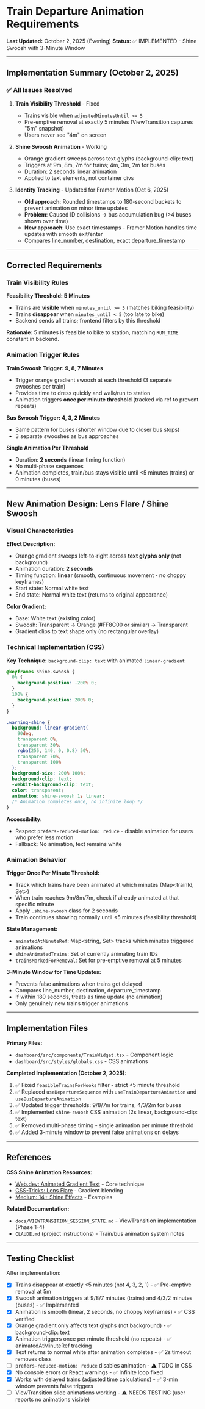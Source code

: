# Train Departure Animation Requirements

**Last Updated:** October 2, 2025 (Evening)
**Status:** ✅ IMPLEMENTED - Shine Swoosh with 3-Minute Window

---

## Implementation Summary (October 2, 2025)

### ✅ All Issues Resolved

1. **Train Visibility Threshold** - Fixed
   - Trains visible when `adjustedMinutesUntil >= 5`
   - Pre-emptive removal at exactly 5 minutes (ViewTransition captures "5m" snapshot)
   - Users never see "4m" on screen

2. **Shine Swoosh Animation** - Working
   - Orange gradient sweeps across text glyphs (background-clip: text)
   - Triggers at 9m, 8m, 7m for trains; 4m, 3m, 2m for buses
   - Duration: 2 seconds linear animation
   - Applied to text elements, not container divs

3. **Identity Tracking** - Updated for Framer Motion (Oct 6, 2025)
   - **Old approach**: Rounded timestamps to 180-second buckets to prevent animation on minor time updates
   - **Problem**: Caused ID collisions → bus accumulation bug (>4 buses shown over time)
   - **New approach**: Use exact timestamps - Framer Motion handles time updates with smooth exit/enter
   - Compares line_number, destination, exact departure_timestamp

---

## Corrected Requirements

### Train Visibility Rules

**Feasibility Threshold: 5 Minutes**
- Trains are **visible** when `minutes_until >= 5` (matches biking feasibility)
- Trains **disappear** when `minutes_until < 5` (too late to bike)
- Backend sends all trains; frontend filters by this threshold

**Rationale:** 5 minutes is feasible to bike to station, matching `RUN_TIME` constant in backend.

### Animation Trigger Rules

**Train Swoosh Trigger: 9, 8, 7 Minutes**
- Trigger orange gradient swoosh at each threshold (3 separate swooshes per train)
- Provides time to dress quickly and walk/run to station
- Animation triggers **once per minute threshold** (tracked via ref to prevent repeats)

**Bus Swoosh Trigger: 4, 3, 2 Minutes**
- Same pattern for buses (shorter window due to closer bus stops)
- 3 separate swooshes as bus approaches

**Single Animation Per Threshold**
- Duration: **2 seconds** (linear timing function)
- No multi-phase sequences
- Animation completes, train/bus stays visible until <5 minutes (trains) or 0 minutes (buses)

---

## New Animation Design: Lens Flare / Shine Swoosh

### Visual Characteristics

**Effect Description:**
- Orange gradient sweeps left-to-right across **text glyphs only** (not background)
- Animation duration: **2 seconds**
- Timing function: **linear** (smooth, continuous movement - no choppy keyframes)
- Start state: Normal white text
- End state: Normal white text (returns to original appearance)

**Color Gradient:**
- Base: White text (existing color)
- Swoosh: Transparent → Orange (#FF8C00 or similar) → Transparent
- Gradient clips to text shape only (no rectangular overlay)

### Technical Implementation (CSS)

**Key Technique:** `background-clip: text` with animated `linear-gradient`

```css
@keyframes shine-swoosh {
  0% {
    background-position: -200% 0;
  }
  100% {
    background-position: 200% 0;
  }
}

.warning-shine {
  background: linear-gradient(
    90deg,
    transparent 0%,
    transparent 30%,
    rgba(255, 140, 0, 0.8) 50%,
    transparent 70%,
    transparent 100%
  );
  background-size: 200% 100%;
  background-clip: text;
  -webkit-background-clip: text;
  color: transparent;
  animation: shine-swoosh 1s linear;
  /* Animation completes once, no infinite loop */
}
```

**Accessibility:**
- Respect `prefers-reduced-motion: reduce` - disable animation for users who prefer less motion
- Fallback: No animation, text remains white

### Animation Behavior

**Trigger Once Per Minute Threshold:**
- Track which trains have been animated at which minutes (Map<trainId, Set<minute>>)
- When train reaches 9m/8m/7m, check if already animated at that specific minute
- Apply `.shine-swoosh` class for 2 seconds
- Train continues showing normally until <5 minutes (feasibility threshold)

**State Management:**
- `animatedAtMinuteRef`: Map<string, Set<number>> tracks which minutes triggered animations
- `shineAnimatedTrains`: Set<string> of currently animating train IDs
- `trainsMarkedForRemoval`: Set<string> for pre-emptive removal at 5 minutes

**3-Minute Window for Time Updates:**
- Prevents false animations when trains get delayed
- Compares line_number, destination, departure_timestamp
- If within 180 seconds, treats as time update (no animation)
- Only genuinely new trains trigger animations

---

## Implementation Files

**Primary Files:**
- `dashboard/src/components/TrainWidget.tsx` - Component logic
- `dashboard/src/styles/globals.css` - CSS animations

**Completed Implementation (October 2, 2025):**
1. ✅ Fixed `feasibleTrainsForHooks` filter - strict <5 minute threshold
2. ✅ Replaced `useDepartureSequence` with `useTrainDepartureAnimation` and `useBusDepartureAnimation`
3. ✅ Updated trigger thresholds: 9/8/7m for trains, 4/3/2m for buses
4. ✅ Implemented `shine-swoosh` CSS animation (2s linear, background-clip: text)
5. ✅ Removed multi-phase timing - single animation per minute threshold
6. ✅ Added 3-minute window to prevent false animations on delays

---

## References

**CSS Shine Animation Resources:**
- [Web.dev: Animated Gradient Text](https://web.dev/articles/speedy-css-tip-animated-gradient-text) - Core technique
- [CSS-Tricks: Lens Flare](https://css-tricks.com/add-a-css-lens-flare-to-photos-for-a-bright-touch/) - Gradient blending
- [Medium: 14+ Shine Effects](https://medium.com/@forfrontendofficial/14-css-shine-effects-for-frontend-3194b796c174) - Examples

**Related Documentation:**
- `docs/VIEWTRANSITION_SESSION_STATE.md` - ViewTransition implementation (Phase 1-4)
- `CLAUDE.md` (project instructions) - Train/bus animation system notes

---

## Testing Checklist

After implementation:

- [x] Trains disappear at exactly <5 minutes (not 4, 3, 2, 1) - ✅ Pre-emptive removal at 5m
- [x] Swoosh animation triggers at 9/8/7 minutes (trains) and 4/3/2 minutes (buses) - ✅ Implemented
- [x] Animation is smooth (linear, 2 seconds, no choppy keyframes) - ✅ CSS verified
- [x] Orange gradient only affects text glyphs (not background) - ✅ background-clip: text
- [x] Animation triggers once per minute threshold (no repeats) - ✅ animatedAtMinuteRef tracking
- [x] Text returns to normal white after animation completes - ✅ 2s timeout removes class
- [ ] `prefers-reduced-motion: reduce` disables animation - ⚠️ TODO in CSS
- [x] No console errors or React warnings - ✅ Infinite loop fixed
- [x] Works with delayed trains (adjusted time calculations) - ✅ 3-min window prevents false triggers
- [ ] ViewTransition slide animations working - ⚠️ NEEDS TESTING (user reports no animations visible)
